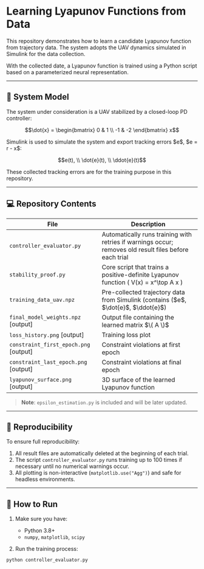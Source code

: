 # Learning Lyapunov Functions from Data

This repository demonstrates how to learn a candidate Lyapunov function from trajectory data. The system adopts the UAV dynamics simulated in Simulink for the data collection.

With the collected date, a Lyapunov function is trained using a Python script based on a parameterized neural representation.

---

## 🧠 System Model

The system under consideration is a UAV stabilized by a closed-loop PD controller:

```math
\dot{x} =
\begin{bmatrix}
0 &  1 \\
-1 & -2
\end{bmatrix} x
```
Simulink is used to simulate the system and export tracking errors $e\$, $e = r - x\$:
```math
e(t), \\
\dot{e}(t), \\
\ddot{e}(t)
```

These collected tracking errors are for the training purpose in this repository.

---

## 💻 Repository Contents

| File                       | Description |
|----------------------------|-------------|
| `controller_evaluator.py` | Automatically runs training with retries if warnings occur; removes old result files before each trial |
| `stability_proof.py`      | Core script that trains a positive-definite Lyapunov function \( V(x) = x^\top A x \) |
| `training_data_uav.npz`   | Pre-collected trajectory data from Simulink (contains ($e\$, $\dot{e}\$, $\ddot{e}\$) |
| `final_model_weights.npz` [output] | Output file containing the learned matrix $\( A \)$ |
| `loss_history.png` [output]         | Training loss plot |
| `constraint_first_epoch.png` [output]  | Constraint violations at first epoch |
| `constraint_last_epoch.png` [output]  | Constraint violations at final epoch |
| `lyapunov_surface.png` [output]    | 3D surface of the learned Lyapunov function |

> **Note**: `epsilon_estimation.py` is included and will be later updated.

---

## 🔁 Reproducibility

To ensure full reproducibility:
1. All result files are automatically deleted at the beginning of each trial.
2. The script `controller_evaluator.py` runs training up to 100 times if necessary until no numerical warnings occur.
3. All plotting is non-interactive (`matplotlib.use("Agg")`) and safe for headless environments.

---

## 🚀 How to Run

1. Make sure you have:
   - Python 3.8+
   - `numpy`, `matplotlib`, `scipy`

2. Run the training process:

```bash
python controller_evaluator.py
